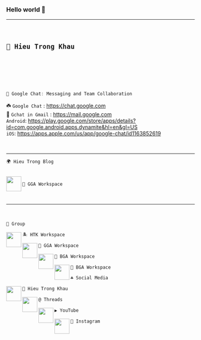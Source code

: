 ### Hello world 👋

---

</br>

<h2>
  
```js
📗 Hieu Trong Khau
```

</br>

</h2>

</br>

```js

💬 Google Chat: Messaging and Team Collaboration

```

  ☘️ ` Google Chat ` : https://chat.google.com 
  </br>
    🍁 ` Gchat in Gmail ` : https://mail.google.com
  </br>
    ` Android `: https://play.google.com/store/apps/details?id=com.google.android.apps.dynamite&hl=en&gl=US
  </br>
    ` iOS `: https://apps.apple.com/us/app/google-chat/id1163852619


</br>

---

```js
🌍 Hieu Trong Blog
```

</br>

<a href="https://sites.google.com/view/hieuacct202" target="_blank">
  <img src="https://lh3.googleusercontent.com/pw/AJFCJaVsNkuLtQroDBAICu82hsb2J6f8DimhcVtLwiCDQ0Z9IRIoltKgPa5kOr8oJ_0x2O7bbmolUAG2peBb1EXcTv2fEe1fiiauDV4keFo5Xy31H1HBYf-f2cpoAZCkVwynHEL4KALHWogfFZ6Eh406batx=w961-h961-s-no?authuser=0" align="left" width="40px">
</a>

```js
📗 GGA Workspace
```

</br>

---

</br>

```js
👥 Group
```


<a href="https://www.linkedin.com/groups/14323017/" target="_blank">
  <img src="https://lh3.googleusercontent.com/pw/AJFCJaWB7bm5r78gb98iYCpYUuFPQVtmWTIAL1ipTI7zumq_o8gBbrI8m-cF-fpd4FmXL-gWRl7ShLZf20fir2ZuWuZSqapfgvIWH26oVvohWHE4nnSokbdMx0ujgKlPCja2i-C5Q0VoViwF_T4HaRjci_N9=w512-h512-s-no?authuser=0" align="left" width="40px">
</a>

```js
🏝️ HTK Workspace
```

<a href="https://www.linkedin.com/groups/14318071/" target="_blank">
  <img src="https://lh3.googleusercontent.com/pw/AJFCJaWB7bm5r78gb98iYCpYUuFPQVtmWTIAL1ipTI7zumq_o8gBbrI8m-cF-fpd4FmXL-gWRl7ShLZf20fir2ZuWuZSqapfgvIWH26oVvohWHE4nnSokbdMx0ujgKlPCja2i-C5Q0VoViwF_T4HaRjci_N9=w512-h512-s-no?authuser=0" align="left" width="40px">
</a>

```js
📗 GGA Workspace
```

<a href="https://www.linkedin.com/groups/14319039/" target="_blank">
  <img src="https://lh3.googleusercontent.com/pw/AJFCJaWB7bm5r78gb98iYCpYUuFPQVtmWTIAL1ipTI7zumq_o8gBbrI8m-cF-fpd4FmXL-gWRl7ShLZf20fir2ZuWuZSqapfgvIWH26oVvohWHE4nnSokbdMx0ujgKlPCja2i-C5Q0VoViwF_T4HaRjci_N9=w512-h512-s-no?authuser=0" align="left" width="40px">
</a>

```js
📘 BGA Workspace
```

<a href="https://www.linkedin.com/groups/14320035/" target="_blank">
  <img src="https://lh3.googleusercontent.com/pw/AJFCJaWB7bm5r78gb98iYCpYUuFPQVtmWTIAL1ipTI7zumq_o8gBbrI8m-cF-fpd4FmXL-gWRl7ShLZf20fir2ZuWuZSqapfgvIWH26oVvohWHE4nnSokbdMx0ujgKlPCja2i-C5Q0VoViwF_T4HaRjci_N9=w512-h512-s-no?authuser=0" align="left" width="40px">
</a>

```js
📓 BGA Workspace
```

```js
☘️ Social Media
```

<a href="https://www.linkedin.com/in/hieuacct202/" target="_blank">
  <img src="https://lh3.googleusercontent.com/pw/AJFCJaWB7bm5r78gb98iYCpYUuFPQVtmWTIAL1ipTI7zumq_o8gBbrI8m-cF-fpd4FmXL-gWRl7ShLZf20fir2ZuWuZSqapfgvIWH26oVvohWHE4nnSokbdMx0ujgKlPCja2i-C5Q0VoViwF_T4HaRjci_N9=w512-h512-s-no?authuser=0" align="left" width="40px">
</a>

```js
📗 Hieu Trong Khau
```

<a href="https://threads.net/@hieuacct202" target="_blank">
  <img src="https://lh3.googleusercontent.com/pw/AIL4fc_nM7JqaHbI5CE6Dgy4M_6-BFmH0caR-1QHUC8DJlI2nsdGOLmXXAyzg2AIxsGvwFo-sZ06Or_bPSrY9lnzWzTIaSTl1x1pTsAy693yZ4lqUh83OxrHBtWZFpbD_PDD8y-5bvFaxXvchZMgGCImLot2=w240-h240-s-no?authuser=0" align="left" width="40px">
</a>

```js
@ Threads
```


<a href="https://www.youtube.com/@HieuAcct202" target="_blank">
  <img src="https://lh3.googleusercontent.com/pw/AJFCJaX_7TGXonBz9MSCsbh0zzp8HdxiQbd5bFZrsigahKdocpq4uIfDNXO0ND7dnK3KDcZA3GtbGBXIBBrnsN_eGfex_Vd0jGWz7QLLmVmqBG5vt6eHPYGCDHGZ9xGOugDd2bmHsf8ESafclswS-1RQ-_9Y=w512-h512-s-no?authuser=0" align="left" width="40px">
</a>

```js
▶️ YouTube
```

<a href="https://www.instagram.com/hieuacct202" target="_blank">
  <img src="https://lh3.googleusercontent.com/pw/AJFCJaWhtxUNOiBaA3Ag23wNODo3ZNSOM8JpMPxQ3p0bkjA83AieJgsBznkqTQIpjNHy_qdJ2iWSyt9tXGFIBJ0tdhOP8lUne6ZvYgqhMFZth_LRiBh0K3QNjwDHuqCmv__Ht00TMGkd9SSw4DDBivGEQgpI=w512-h512-s-no?authuser=0" align="left" width="40px">
</a>

```js
📸 Instagram
```
